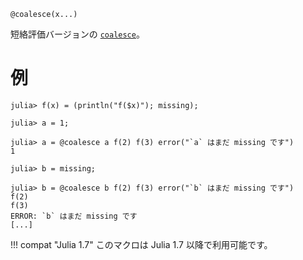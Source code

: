 ```
@coalesce(x...)
```

短絡評価バージョンの [`coalesce`](@ref)。

# 例

```jldoctest
julia> f(x) = (println("f($x)"); missing);

julia> a = 1;

julia> a = @coalesce a f(2) f(3) error("`a` はまだ missing です")
1

julia> b = missing;

julia> b = @coalesce b f(2) f(3) error("`b` はまだ missing です")
f(2)
f(3)
ERROR: `b` はまだ missing です
[...]
```

!!! compat "Julia 1.7"
    このマクロは Julia 1.7 以降で利用可能です。

